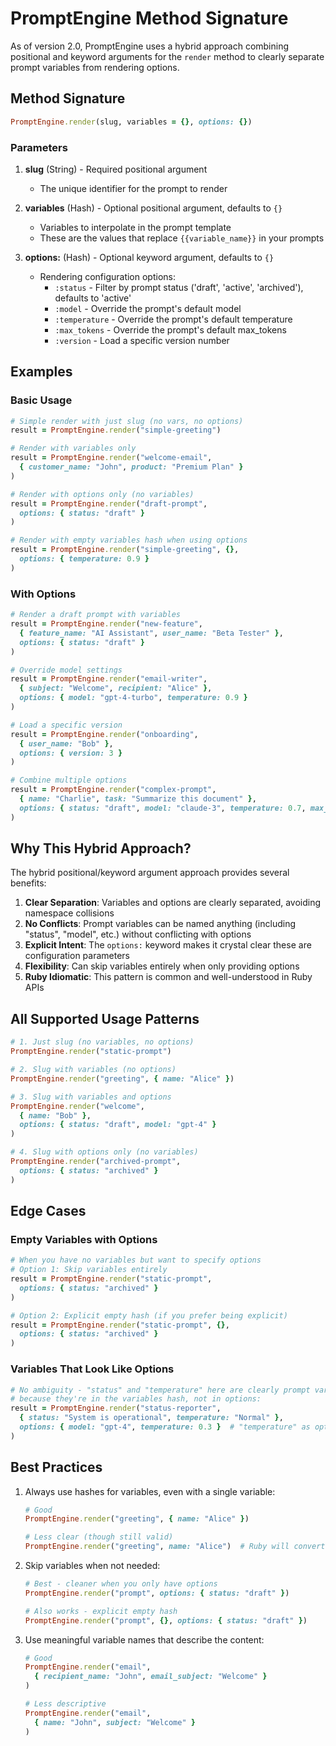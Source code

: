 # PromptEngine Method Signature

As of version 2.0, PromptEngine uses a hybrid approach combining positional and keyword arguments for the `render` method to clearly separate prompt variables from rendering options.

## Method Signature

```ruby
PromptEngine.render(slug, variables = {}, options: {})
```

### Parameters

1. **slug** (String) - Required positional argument
   - The unique identifier for the prompt to render

2. **variables** (Hash) - Optional positional argument, defaults to `{}`
   - Variables to interpolate in the prompt template
   - These are the values that replace `{{variable_name}}` in your prompts

3. **options:** (Hash) - Optional keyword argument, defaults to `{}`
   - Rendering configuration options:
     - `:status` - Filter by prompt status ('draft', 'active', 'archived'), defaults to 'active'
     - `:model` - Override the prompt's default model
     - `:temperature` - Override the prompt's default temperature
     - `:max_tokens` - Override the prompt's default max_tokens
     - `:version` - Load a specific version number

## Examples

### Basic Usage

```ruby
# Simple render with just slug (no vars, no options)
result = PromptEngine.render("simple-greeting")

# Render with variables only
result = PromptEngine.render("welcome-email", 
  { customer_name: "John", product: "Premium Plan" }
)

# Render with options only (no variables)
result = PromptEngine.render("draft-prompt",
  options: { status: "draft" }
)

# Render with empty variables hash when using options
result = PromptEngine.render("simple-greeting", {}, 
  options: { temperature: 0.9 }
)
```

### With Options

```ruby
# Render a draft prompt with variables
result = PromptEngine.render("new-feature",
  { feature_name: "AI Assistant", user_name: "Beta Tester" },
  options: { status: "draft" }
)

# Override model settings
result = PromptEngine.render("email-writer",
  { subject: "Welcome", recipient: "Alice" },
  options: { model: "gpt-4-turbo", temperature: 0.9 }
)

# Load a specific version
result = PromptEngine.render("onboarding",
  { user_name: "Bob" },
  options: { version: 3 }
)

# Combine multiple options
result = PromptEngine.render("complex-prompt",
  { name: "Charlie", task: "Summarize this document" },
  options: { status: "draft", model: "claude-3", temperature: 0.7, max_tokens: 2000 }
)
```

## Why This Hybrid Approach?

The hybrid positional/keyword argument approach provides several benefits:

1. **Clear Separation**: Variables and options are clearly separated, avoiding namespace collisions
2. **No Conflicts**: Prompt variables can be named anything (including "status", "model", etc.) without conflicting with options
3. **Explicit Intent**: The `options:` keyword makes it crystal clear these are configuration parameters
4. **Flexibility**: Can skip variables entirely when only providing options
5. **Ruby Idiomatic**: This pattern is common and well-understood in Ruby APIs

## All Supported Usage Patterns

```ruby
# 1. Just slug (no variables, no options)
PromptEngine.render("static-prompt")

# 2. Slug with variables (no options)
PromptEngine.render("greeting", { name: "Alice" })

# 3. Slug with variables and options
PromptEngine.render("welcome", 
  { name: "Bob" }, 
  options: { status: "draft", model: "gpt-4" }
)

# 4. Slug with options only (no variables)
PromptEngine.render("archived-prompt", 
  options: { status: "archived" }
)
```

## Edge Cases

### Empty Variables with Options

```ruby
# When you have no variables but want to specify options
# Option 1: Skip variables entirely
result = PromptEngine.render("static-prompt", 
  options: { status: "archived" }
)

# Option 2: Explicit empty hash (if you prefer being explicit)
result = PromptEngine.render("static-prompt", {}, 
  options: { status: "archived" }
)
```

### Variables That Look Like Options

```ruby
# No ambiguity - "status" and "temperature" here are clearly prompt variables
# because they're in the variables hash, not in options:
result = PromptEngine.render("status-reporter",
  { status: "System is operational", temperature: "Normal" },
  options: { model: "gpt-4", temperature: 0.3 }  # "temperature" as option
)
```

## Best Practices

1. Always use hashes for variables, even with a single variable:
   ```ruby
   # Good
   PromptEngine.render("greeting", { name: "Alice" })
   
   # Less clear (though still valid)
   PromptEngine.render("greeting", name: "Alice")  # Ruby will convert to hash
   ```

2. Skip variables when not needed:
   ```ruby
   # Best - cleaner when you only have options
   PromptEngine.render("prompt", options: { status: "draft" })
   
   # Also works - explicit empty hash
   PromptEngine.render("prompt", {}, options: { status: "draft" })
   ```

3. Use meaningful variable names that describe the content:
   ```ruby
   # Good
   PromptEngine.render("email", 
     { recipient_name: "John", email_subject: "Welcome" }
   )
   
   # Less descriptive
   PromptEngine.render("email", 
     { name: "John", subject: "Welcome" }
   )
   ```